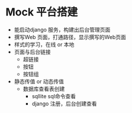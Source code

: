 # Mock 平台搭建
- 能启动django 服务，构建出后台管理页面
- 撰写Web 页面，打通路径，显示撰写的Web页面
- 样式的学习，在线 or 本地
- 页面与后台链接 
  - 超链接
  - 按钮
  - 按钮组
- 静态传值 or 动态传值
  - 数据库查看表创建
    - sqllite sql命令查看
    - django 注册，后台创建查看